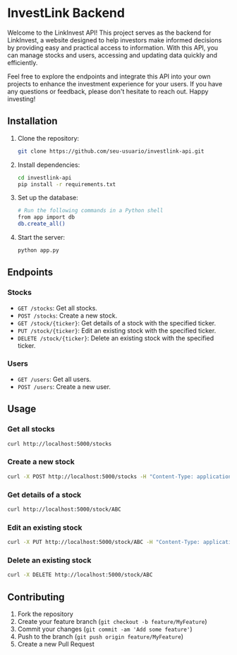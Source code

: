 # InvestLink Backend

Welcome to the LinkInvest API! This project serves as the backend for LinkInvest, a website designed to help investors make informed decisions by providing easy and practical access to information. With this API, you can manage stocks and users, accessing and updating data quickly and efficiently.

Feel free to explore the endpoints and integrate this API into your own projects to enhance the investment experience for your users. If you have any questions or feedback, please don't hesitate to reach out. Happy investing!

## Installation

1. Clone the repository:

   ```bash
   git clone https://github.com/seu-usuario/investlink-api.git
   ```

2. Install dependencies:

   ```bash
   cd investlink-api
   pip install -r requirements.txt
   ```

3. Set up the database:

   ```bash
   # Run the following commands in a Python shell
   from app import db
   db.create_all()
   ```

4. Start the server:

   ```bash
   python app.py
   ```

## Endpoints

### Stocks

- `GET /stocks`: Get all stocks.
- `POST /stocks`: Create a new stock.
- `GET /stock/{ticker}`: Get details of a stock with the specified ticker.
- `PUT /stock/{ticker}`: Edit an existing stock with the specified ticker.
- `DELETE /stock/{ticker}`: Delete an existing stock with the specified ticker.

### Users

- `GET /users`: Get all users.
- `POST /users`: Create a new user.

## Usage

### Get all stocks

```bash
curl http://localhost:5000/stocks
```

### Create a new stock

```bash
curl -X POST http://localhost:5000/stocks -H "Content-Type: application/json" -d '{"companyid": 1, "companyname": "Company Inc.", "ticker": "ABC", "price": 10.0}'
```

### Get details of a stock

```bash
curl http://localhost:5000/stock/ABC
```

### Edit an existing stock

```bash
curl -X PUT http://localhost:5000/stock/ABC -H "Content-Type: application/json" -d '{"price": 20.0}'
```

### Delete an existing stock

```bash
curl -X DELETE http://localhost:5000/stock/ABC
```

## Contributing

1. Fork the repository
2. Create your feature branch (`git checkout -b feature/MyFeature`)
3. Commit your changes (`git commit -am 'Add some feature'`)
4. Push to the branch (`git push origin feature/MyFeature`)
5. Create a new Pull Request
